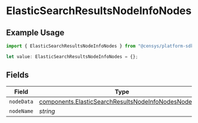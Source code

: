 # ElasticSearchResultsNodeInfoNodes

## Example Usage

```typescript
import { ElasticSearchResultsNodeInfoNodes } from "@censys/platform-sdk/models/components";

let value: ElasticSearchResultsNodeInfoNodes = {};
```

## Fields

| Field                                                                                                                        | Type                                                                                                                         | Required                                                                                                                     | Description                                                                                                                  |
| ---------------------------------------------------------------------------------------------------------------------------- | ---------------------------------------------------------------------------------------------------------------------------- | ---------------------------------------------------------------------------------------------------------------------------- | ---------------------------------------------------------------------------------------------------------------------------- |
| `nodeData`                                                                                                                   | [components.ElasticSearchResultsNodeInfoNodesNodeData](../../models/components/elasticsearchresultsnodeinfonodesnodedata.md) | :heavy_minus_sign:                                                                                                           | N/A                                                                                                                          |
| `nodeName`                                                                                                                   | *string*                                                                                                                     | :heavy_minus_sign:                                                                                                           | N/A                                                                                                                          |